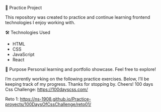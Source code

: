 🧪 Practice Project

This repository was created to practice and continue learning frontend technologies I enjoy working with.

🛠️ Technologies Used
- HTML
- CSS
- JavaScript
- React

📌 Purpose
Personal learning and portfolio showcase.
Feel free to explore!

I’m currently working on the following practice exercises. 
Below, I’ll be keeping track of my progress. Thanks for stopping by.
Cheers!
100 days Css Challenge: 
https://100dayscss.com/

Reto 1:  https://ns-1908.github.io/Practice-proyects/100DaysOfCssChallenge/reto01/

